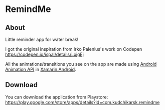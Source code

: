 # RemindMe

## About
Little reminder app for water break!

I got the original inspiration from Irko Palenius's work on Codepen https://codepen.io/ispal/details/LxjgEj

All the animations/transitions you see on the app are made using [Android Animation API](https://developer.android.com/training/animation/overview) in [Xamarin.Android](https://docs.microsoft.com/en-us/xamarin/android/).

## Download
You can download the application from Playstore: https://play.google.com/store/apps/details?id=com.kudchikarsk.remindme






